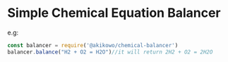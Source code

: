 # Simple Chemical Equation Balancer
e.g:
```js
const balancer = require('@akikowo/chemical-balancer')
balancer.balance("H2 + O2 = H2O")//it will return 2H2 + O2 = 2H2O
```
